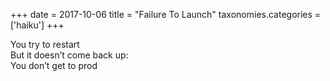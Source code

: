 +++
date = 2017-10-06
title = "Failure To Launch"
taxonomies.categories = ['haiku']
+++

You try to restart  
But it doesn’t come back up:  
You don’t get to prod
